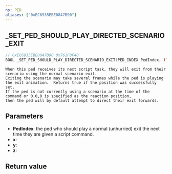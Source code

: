 ```yaml
---
ns: PED
aliases: ["0xEC6935EBE0847B90"]
---
```

## _SET_PED_SHOULD_PLAY_DIRECTED_SCENARIO_EXIT

```c
// 0xEC6935EBE0847B90 0x761F8F48
BOOL _SET_PED_SHOULD_PLAY_DIRECTED_SCENARIO_EXIT(PED_INDEX PedIndex, float x, float y, float z);
```

```
When this ped receives its next script task, they will exit from their scenario using the normal scenario exit.
Exiting the scenario may take several frames while the ped is playing the exit animation.  Returns true if the position was successfully set.
If the ped is not currently using a scenario at the time of the command or 0,0,0 is specified as the reaction position,
then the ped will by default attempt to direct their exit forwards.
```

## Parameters
* **PedIndex**: the ped who should play a normal (unhurried) exit the next time they are given a script command.
* **x**: 
* **y**: 
* **z**: 

## Return value
